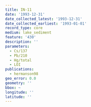 ```yaml
---
title: IN-11
date: '1993-12-31'
date_collected_latest: '1993-12-31'
date_collected_earliest: '1993-01-01'
record_type: core
medium: lake_sediment
feature: '430'
description: ''
parameters:
  - Cs/137
  - Pb/210
  - Hg/total
  - LOI
publications:
  - hermanson98
geo_error: 0.0
geometry: ''
bbox: ~
longitude: ''
latitude: ''
---
```

